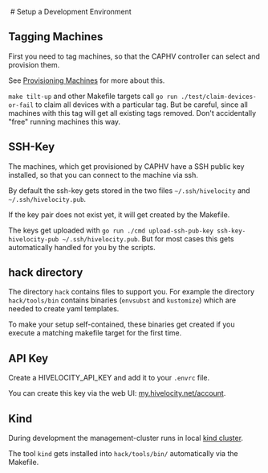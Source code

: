  # Setup a Development Environment

## Tagging Machines

First you need to tag machines, so that the CAPHV controller can select and provision them.

See [Provisioning Machines](../topics/provisioning-machines.md) for more about this.

`make tilt-up` and other Makefile targets call `go run ./test/claim-devices-or-fail` to claim all devices
with a particular tag. But be careful, since all machines with this tag will get all existing tags removed. 
Don't accidentally "free" running machines this way.

## SSH-Key

The machines, which get provisioned by CAPHV have a SSH public key installed, so that you can connect
to the machine via ssh.

By default the ssh-key gets stored in the two files `~/.ssh/hivelocity` and `~/.ssh/hivelocity.pub`.

If the key pair does not exist yet, it will get created by the Makefile.

The keys get uploaded with `go run ./cmd upload-ssh-pub-key ssh-key-hivelocity-pub ~/.ssh/hivelocity.pub`. But for most cases this gets automatically handled for you by the scripts.



## hack directory

The directory `hack` contains files to support you. For example the directory `hack/tools/bin` contains
binaries (`envsubst` and `kustomize`) which are needed to create yaml templates.

To make your setup self-contained, these binaries get created if you execute a matching makefile target for the first time.

## API Key

Create a HIVELOCITY_API_KEY and add it to your `.envrc` file.

You can create this key via the web UI: [my.hivelocity.net/account](https://my.hivelocity.net/account).

## Kind

During development the management-cluster runs in local [kind cluster](https://kind.sigs.k8s.io/).

The tool `kind` gets installed into `hack/tools/bin/` automatically via the Makefile.

